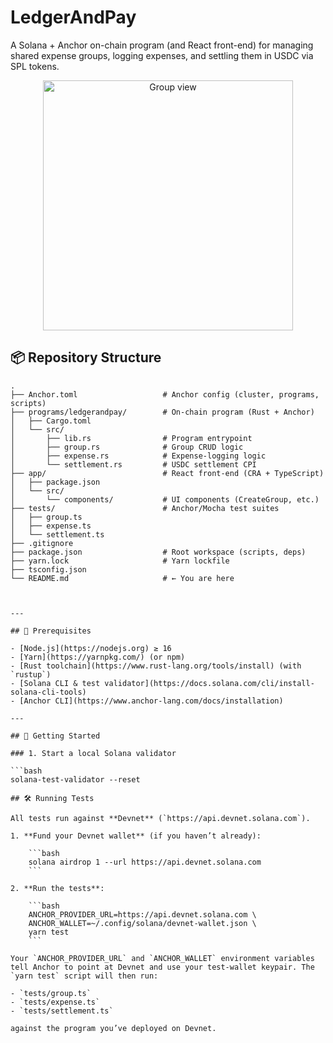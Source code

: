 # LedgerAndPay

A Solana + Anchor on-chain program (and React front-end) for managing shared expense groups, logging expenses, and settling them in USDC via SPL tokens.

<p align="center">
  <img width="400" alt="Group view" src="app/public/screenshot.png">
</p>

## 📦 Repository Structure

```text
.
├── Anchor.toml                   # Anchor config (cluster, programs, scripts)
├── programs/ledgerandpay/        # On-chain program (Rust + Anchor)
│   ├── Cargo.toml
│   └── src/
│       ├── lib.rs                # Program entrypoint
│       ├── group.rs              # Group CRUD logic
│       ├── expense.rs            # Expense-logging logic
│       └── settlement.rs         # USDC settlement CPI
├── app/                          # React front-end (CRA + TypeScript)
│   ├── package.json
│   └── src/
│       └── components/           # UI components (CreateGroup, etc.)
├── tests/                        # Anchor/Mocha test suites
│   ├── group.ts
│   ├── expense.ts
│   └── settlement.ts
├── .gitignore
├── package.json                  # Root workspace (scripts, deps)
├── yarn.lock                     # Yarn lockfile
├── tsconfig.json
└── README.md                     # ← You are here



---

## 🔑 Prerequisites

- [Node.js](https://nodejs.org) ≥ 16  
- [Yarn](https://yarnpkg.com/) (or npm)  
- [Rust toolchain](https://www.rust-lang.org/tools/install) (with `rustup`)  
- [Solana CLI & test validator](https://docs.solana.com/cli/install-solana-cli-tools)  
- [Anchor CLI](https://www.anchor-lang.com/docs/installation)  

---

## 🚀 Getting Started

### 1. Start a local Solana validator

```bash
solana-test-validator --reset

## 🛠️ Running Tests

All tests run against **Devnet** (`https://api.devnet.solana.com`).

1. **Fund your Devnet wallet** (if you haven’t already):

    ```bash
    solana airdrop 1 --url https://api.devnet.solana.com
    ```

2. **Run the tests**:

    ```bash
    ANCHOR_PROVIDER_URL=https://api.devnet.solana.com \
    ANCHOR_WALLET=~/.config/solana/devnet-wallet.json \
    yarn test
    ```

Your `ANCHOR_PROVIDER_URL` and `ANCHOR_WALLET` environment variables tell Anchor to point at Devnet and use your test‐wallet keypair. The `yarn test` script will then run:

- `tests/group.ts`  
- `tests/expense.ts`  
- `tests/settlement.ts`  

against the program you’ve deployed on Devnet.  

